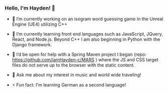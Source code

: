 ### Hello, I'm Hayden! 👋

- 🔭 I’m currently working on an isogram word guessing game in the Unreal Engine (UE4) utilizing C++

- 🌱 I’m currently learning front end languages such as JavaScript, JQuery, React, and Node.js. Beyond C++ I am also beginning in Python with the Django framework.

- 🤔 I’d be open for help with a Spring Maven project I began (repo: https://github.com/iamHayden-c/MARS ) where the JS and CSS target files do not serve up to the browser with the static content.

- 💬 Ask me about my interest in music and world wide traveling!

- ⚡ Fun fact: I'm learning German as a second language!
